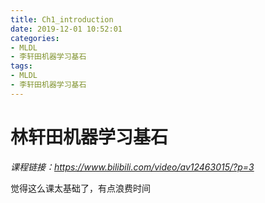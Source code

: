 ```yaml
---
title: Ch1_introduction
date: 2019-12-01 10:52:01
categories:
- MLDL
- 李轩田机器学习基石
tags:
- MLDL
- 李轩田机器学习基石
---
```


# 林轩田机器学习基石

*课程链接：https://www.bilibili.com/video/av12463015/?p=3*

觉得这么课太基础了，有点浪费时间

